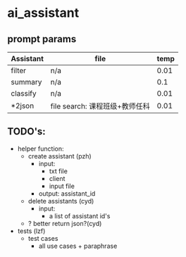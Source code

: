 # ai_assistant

## prompt params
| Assistant    | file | temp |
| -------- | ------- |  ------- |
| filter  | n/a    | 0.01 |
| summary | n/a     | 0.1 |
| classify    | n/a    | 0.01 |
| *2json | file search: 课程班级+教师任科 | 0.01|

## TODO's:
- helper function:
  - create assistant (pzh)
    - input:
      - txt file
      - client
      - input file
    - output: assistant_id
  - delete assistants (cyd)
    - input:
      - a list of assistant id's
  - ? better return json?(cyd)
- tests (lzf)
  - test cases
    - all use cases + paraphrase